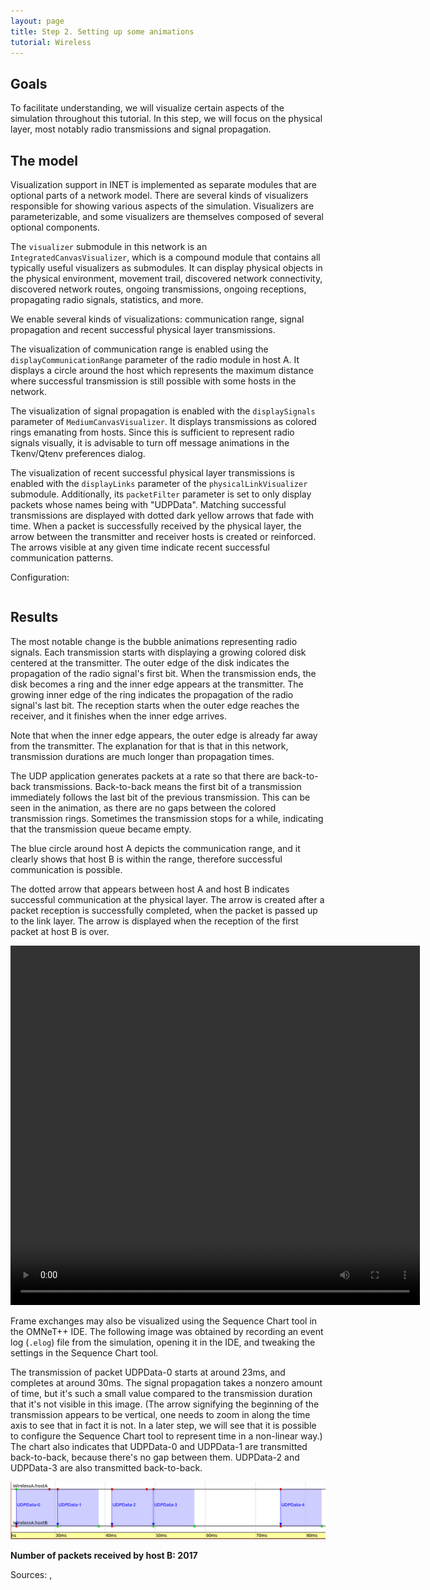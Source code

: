 ```yaml
---
layout: page
title: Step 2. Setting up some animations
tutorial: Wireless
---
```


## Goals

To facilitate understanding, we will visualize certain aspects of the simulation
throughout this tutorial. In this step, we will focus on the physical layer,
most notably radio transmissions and signal propagation.

## The model

Visualization support in INET is implemented as separate modules that
are optional parts of a network model. There are several kinds of visualizers
responsible for showing various aspects of the simulation. Visualizers are
parameterizable, and some visualizers are themselves composed of several
optional components.

The `visualizer` submodule in this network is an `IntegratedCanvasVisualizer`,
which is a compound module that contains all typically useful visualizers as submodules.
It can display physical objects in the physical environment, movement trail,
discovered network connectivity, discovered network routes, ongoing
transmissions, ongoing receptions, propagating radio signals, statistics, and more.

We enable several kinds of visualizations: communication range, signal propagation
and recent successful physical layer transmissions.

The visualization of communication range is enabled using the `displayCommunicationRange`
parameter of the radio module in host A. It displays a circle around the host
which represents the maximum distance where successful transmission is still possible
with some hosts in the network.

The visualization of signal propagation is enabled with the
`displaySignals` parameter of `MediumCanvasVisualizer`. It displays
transmissions as colored rings emanating from hosts. Since this is
sufficient to represent radio signals visually, it is advisable to turn off
message animations in the Tkenv/Qtenv preferences dialog.

The visualization of recent successful physical layer transmissions is
enabled with the `displayLinks` parameter of the `physicalLinkVisualizer` submodule.
Additionally, its `packetFilter` parameter is set to only display packets whose names being with "UDPData".
Matching successful transmissions are displayed with dotted dark yellow arrows that fade with time.
When a packet is successfully received by the physical layer, the arrow between
the transmitter and receiver hosts is created or reinforced. The arrows
visible at any given time indicate recent successful communication patterns.

Configuration:

<p><pre class="snippet" src="../omnetpp.ini" from="\[Config Wireless02\]" until="####"></pre></p>

## Results

The most notable change is the bubble animations representing radio
signals. Each transmission starts with displaying a growing colored disk
centered at the transmitter. The outer edge of the disk indicates the
propagation of the radio signal's first bit. When the transmission ends,
the disk becomes a ring and the inner edge appears at the transmitter.
The growing inner edge of the ring indicates the propagation of the radio
signal's last bit. The reception starts when the outer edge reaches the
receiver, and it finishes when the inner edge arrives.

Note that when the inner edge appears, the outer edge is already far away
from the transmitter. The explanation for that is that in this network,
transmission durations are much longer than propagation times.

The UDP application generates packets at a rate so that there are
back-to-back transmissions. Back-to-back means the first bit of a
transmission immediately follows the last bit of the previous transmission.
This can be seen in the animation, as there are no gaps between the colored
transmission rings. Sometimes the transmission stops for a while,
indicating that the transmission queue became empty.

The blue circle around host A depicts the communication range, and it clearly shows that
host B is within the range, therefore successful communication is possible.

The dotted arrow that appears between host A and host B indicates successful
communication at the physical layer. The arrow is created after a packet
reception is successfully completed, when the packet is passed up to the
link layer. The arrow is displayed when the reception of the first packet
at host B is over.

<p><video autoplay loop controls onclick="this.paused ? this.play() : this.pause();" src="step2_1.mp4" width="655" height="575"></video></p>

Frame exchanges may also be visualized using the Sequence Chart tool in the
OMNeT++ IDE. The following image was obtained by recording an event log
(`.elog`) file from the simulation, opening it in the IDE, and tweaking the
settings in the Sequence Chart tool.

The transmission of packet UDPData-0 starts at around 23ms, and
completes at around 30ms. The signal propagation takes a nonzero amount of
time, but it's such a small value compared to the transmission duration
that it's not visible in this image. (The arrow signifying the beginning of
the transmission appears to be vertical, one needs to zoom in along the
time axis to see that in fact it is not. In a later step, we will see that
it is possible to configure the Sequence Chart tool to represent time in a
non-linear way.) The chart also indicates that UDPData-0 and UDPData-1
are transmitted back-to-back, because there's no gap between them. UDPData-2 and UDPData-3 are also transmitted back-to-back.

<img class="screen" src="wireless-step2-seq3.png" width="900px">

**Number of packets received by host B: 2017**

Sources: <a srcfile="wireless/omnetpp.ini"/>, <a srcfile="wireless/WirelessA.ned"/>



